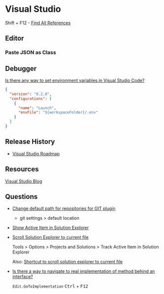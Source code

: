 # Visual Studio

Shift + F12 - [Find All References](https://docs.microsoft.com/en-us/visualstudio/ide/finding-references)

## Editor

### Paste JSON as Class

## Debugger

[Is there any way to set environment variables in Visual Studio Code?](https://stackoverflow.com/a/55325890/1366033)

```json
{
  "version": "0.2.0",
  "configurations": [
    {
      "name": "Launch",
      "envFile": "${workspaceFolder}/.env"
    }
  ]
}
```

## Release History

* [Visual Studio Roadmap](https://docs.microsoft.com/en-us/visualstudio/productinfo/vs-roadmap)

## Resources

[Visual Studio Blog](https://devblogs.microsoft.com/visualstudio/)

## Questions

* [Change default path for repositories for GIT plugin](https://stackoverflow.com/q/27134077/1366033)

  * git settings > default location

* [Show Active Item in Solution Explorer](https://stackoverflow.com/q/12682656/1366033)


* [Scroll Solution Explorer to current file](https://stackoverflow.com/a/12682819/1366033)

  Tools > Options > Projects and Solutions > Track Active Item in Solution Explorer

  Also: [Shortcut to scroll solution explorer to current file](https://stackoverflow.com/q/14937284/1366033)

* [Is there a way to navigate to real implementation of method behind an interface?](https://stackoverflow.com/a/53273845/1366033)

  `Edit.GoToImplementation` <kbd>Ctrl</kbd> + <kbd>F12</kbd>

